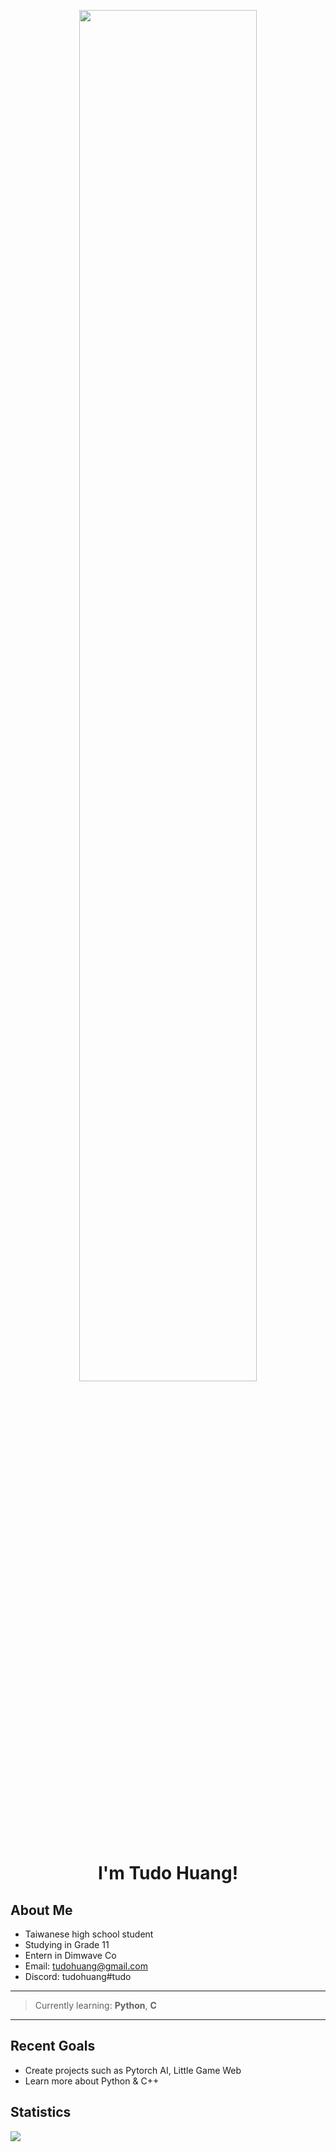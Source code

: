<p align="center"><img src="https://i.vimeocdn.com/video/1437285758-8842f85c3d421b212547b4a84230a6e2f0df2ce2d18406fd19043ac7b5766a3f-d" width="75%"><br>
<p align="center">
<h1 align="center">I'm Tudo Huang!



## About Me
* Taiwanese high school student
* Studying in Grade 11
* Entern in Dimwave Co
* Email: tudohuang@gmail.com
* Discord: tudohuang#tudo
---
>Currently learning: **Python**, **C**
---

## Recent Goals
* Create projects such as Pytorch AI, Little Game Web
* Learn more about Python & C++

## Statistics
![]([https://drive.google.com/file/d/1X11cKVATNE17VWhHpPUPVyqElUOZ1y3h/view?usp=drive_link](https://drive.google.com/file/d/1iLthEA4mri9nmIJWzU6x70nWOuCKIgbG/view?usp=drive_link)https://drive.google.com/file/d/1iLthEA4mri9nmIJWzU6x70nWOuCKIgbG/view?usp=drive_link)
